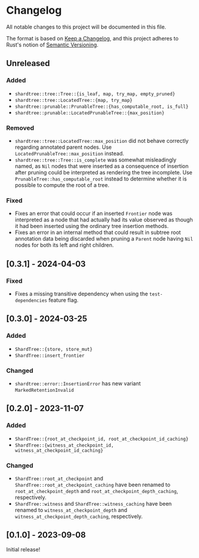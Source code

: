 # Changelog
All notable changes to this project will be documented in this file.

The format is based on [Keep a Changelog](https://keepachangelog.com/en/1.1.0/),
and this project adheres to Rust's notion of
[Semantic Versioning](https://semver.org/spec/v2.0.0.html).

## Unreleased

### Added
- `shardtree::tree::Tree::{is_leaf, map, try_map, empty_pruned}`
- `shardtree::tree::LocatedTree::{map, try_map}`
- `shardtree::prunable::PrunableTree::{has_computable_root, is_full}`
- `shardtree::prunable::LocatedPrunableTree::{max_position}`

### Removed
- `shardtree::tree::LocatedTree::max_position` did not behave correctly regarding
  annotated parent nodes. Use `LocatedPrunableTree::max_position` instead.
- `shardtree::tree::Tree::is_complete` was somewhat misleadingly named, as `Nil`
  nodes that were inserted as a consequence of insertion after pruning could be
  interpreted as rendering the tree incomplete. Use `PrunableTree::has_computable_root`
  instead to determine whether it is possible to compute the root of a tree.

### Fixed
- Fixes an error that could occur if an inserted `Frontier` node was
  interpreted as a node that had actually had its value observed as though it
  had been inserted using the ordinary tree insertion methods.
- Fixes an error in an internal method that could result in subtree root
  annotation data being discarded when pruning a `Parent` node having
  `Nil` nodes for both its left and right children.

## [0.3.1] - 2024-04-03

### Fixed
- Fixes a missing transitive dependency when using the `test-dependencies` feature flag.

## [0.3.0] - 2024-03-25

### Added
- `ShardTree::{store, store_mut}`
- `ShardTree::insert_frontier`

### Changed
- `shardtree::error::InsertionError` has new variant `MarkedRetentionInvalid`

## [0.2.0] - 2023-11-07

### Added
- `ShardTree::{root_at_checkpoint_id, root_at_checkpoint_id_caching}`
- `ShardTree::{witness_at_checkpoint_id, witness_at_checkpoint_id_caching}`

### Changed
- `ShardTree::root_at_checkpoint` and `ShardTree::root_at_checkpoint_caching` have
  been renamed to `root_at_checkpoint_depth` and `root_at_checkpoint_depth_caching`,
  respectively.
- `ShardTree::witness` and `ShardTree::witness_caching` have
  been renamed to `witness_at_checkpoint_depth` and `witness_at_checkpoint_depth_caching`,
  respectively.

## [0.1.0] - 2023-09-08

Initial release!
